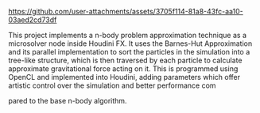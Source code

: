 
https://github.com/user-attachments/assets/3705f114-81a8-43fc-aa10-03aed2cd73df

This project implements a n-body problem approximation technique as a microsolver node inside 
Houdini FX. It uses the Barnes-Hut Approximation and its parallel implementation to sort the 
particles in the simulation into a tree-like structure, which is then traversed by each particle to 
calculate approximate gravitational force acting on it. This is programmed using OpenCL and 
implemented into Houdini, adding parameters which offer artistic control over the simulation and 
better performance com

pared to the base n-body algorithm.
